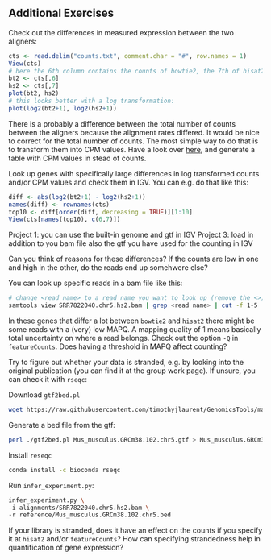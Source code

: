 ## Additional Exercises

Check out the differences in measured expression between the two aligners:

```r
cts <- read.delim("counts.txt", comment.char = "#", row.names = 1)
View(cts)
# here the 6th column contains the counts of bowtie2, the 7th of hisat2:
bt2 <- cts[,6]
hs2 <- cts[,7]
plot(bt2, hs2)
# this looks better with a log transformation:
plot(log2(bt2+1), log2(hs2+1))
```

There is a probably a difference between the total number of counts between the aligners because the alignment rates differed. It would be nice to correct for the total number of counts. The most simple way to do that is to transform them into CPM values. Have a look over [here](http://luisvalesilva.com/datasimple/rna-seq_units.html), and generate a table with CPM values in stead of counts.

Look up genes with specifically large differences in log transformed counts and/or CPM values and check them in IGV. You can e.g. do that like this:

```r
diff <- abs(log2(bt2+1) - log2(hs2+1))
names(diff) <- rownames(cts)
top10 <- diff[order(diff, decreasing = TRUE)][1:10]
View(cts[names(top10), c(6,7)])
```

Project 1: you can use the built-in genome and gtf in IGV
Project 3: load in addition to you bam file also the gtf you have used for the counting in IGV

Can you think of reasons for these differences? If the counts are low in one and high in the other, do the reads end up somehwere else?

You can look up specific reads in a bam file like this:

```sh
# change <read name> to a read name you want to look up (remove the <>)
samtools view SRR7822040.chr5.hs2.bam | grep <read name> | cut -f 1-5
```

In these genes that differ a lot between `bowtie2` and `hisat2` there might be some reads with a (very) low MAPQ. A mapping quality of 1 means basically total uncertainty on where a read belongs. Check out the option `-Q` in `featureCounts`. Does having a threshold in MAPQ affect counting?

Try to figure out whether your data is stranded, e.g. by looking into the original publication (you can find it at the group work page). If unsure, you can check it with `rseqc`:

Download `gtf2bed.pl`

```sh
wget https://raw.githubusercontent.com/timothyjlaurent/GenomicsTools/master/gtf2bed.pl
```

Generate a bed file from the gtf:

```sh
perl ./gtf2bed.pl Mus_musculus.GRCm38.102.chr5.gtf > Mus_musculus.GRCm38.102.chr5.bed
```

Install `reseqc`

```sh
conda install -c bioconda rseqc
```

Run `infer_experiment.py`:

```sh
infer_experiment.py \
-i alignments/SRR7822040.chr5.hs2.bam \
-r reference/Mus_musculus.GRCm38.102.chr5.bed
```

If your library is stranded, does it have an effect on the counts if you specify it at `hisat2` and/or `featureCounts`? How can specifying strandedness help in quantification of gene expression?
